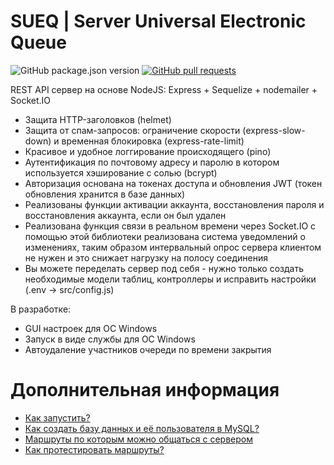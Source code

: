 # SUEQ | Server Universal Electronic Queue

<p>
<img src="https://img.shields.io/github/package-json/v/NyafiRawr/SUEQ" alt="GitHub package.json version" />
<a href="https://github.com/NyafiRawr/SUEQ/pulls"><img src="https://img.shields.io/github/issues-pr/NyafiRawr/SUEQ" alt="GitHub pull requests" /></a>
<p/>

REST API сервер на основе NodeJS: Express + Sequelize + nodemailer + Socket.IO
+ Защита HTTP-заголовков (helmet)  
+ Защита от спам-запросов: ограничение скорости (express-slow-down) и временная блокировка (express-rate-limit)  
+ Красивое и удобное логгирование происходящего (pino)
+ Аутентификация по почтовому адресу и паролю в котором используется хэширование с солью (bcrypt)
+ Авторизация основана на токенах доступа и обновления JWT (токен обновления хранится в базе данных)  
+ Реализованы функции активации аккаунта, восстановления пароля и восстановления аккаунта, если он был удален 
+ Реализована функция связи в реальном времени через Socket.IO с помощью этой библиотеки реализована система уведомлений о изменениях, таким образом интервальный опрос сервера клиентом не нужен и это снижает нагрузку на полосу соединения  
+ Вы можете переделать сервер под себя - нужно только создать необходимые модели таблиц, контроллеры и исправить настройки (.env -> src/config.js)  

В разработке:
- GUI настроек для ОС Windows
- Запуск в виде службы для ОС Windows
- Автоудаление участников очереди по времени закрытия

# Дополнительная информация

<!--ts-->
-   [Как запустить?](https://github.com/NyafiRawr/SUEQ/wiki/%D0%9A%D0%B0%D0%BA-%D0%B7%D0%B0%D0%BF%D1%83%D1%81%D1%82%D0%B8%D1%82%D1%8C%3F)
-   [Как создать базу данных и её пользователя в MySQL?](https://github.com/NyafiRawr/SUEQ/wiki/%D0%9A%D0%B0%D0%BA-%D1%81%D0%BE%D0%B7%D0%B4%D0%B0%D1%82%D1%8C-%D0%B1%D0%B0%D0%B7%D1%83-%D0%B4%D0%B0%D0%BD%D0%BD%D1%8B%D1%85-%D0%B8-%D0%B5%D1%91-%D0%BF%D0%BE%D0%BB%D1%8C%D0%B7%D0%BE%D0%B2%D0%B0%D1%82%D0%B5%D0%BB%D1%8F-%D0%B2-MySQL%3F)
-   [Маршруты по которым можно общаться с сервером](https://github.com/NyafiRawr/SUEQ/wiki/%D0%9C%D0%B0%D1%80%D1%88%D1%80%D1%83%D1%82%D1%8B-%D0%BF%D0%BE-%D0%BA%D0%BE%D1%82%D0%BE%D1%80%D1%8B%D0%BC-%D0%BC%D0%BE%D0%B6%D0%BD%D0%BE-%D0%BE%D0%B1%D1%89%D0%B0%D1%82%D1%8C%D1%81%D1%8F-%D1%81-%D1%81%D0%B5%D1%80%D0%B2%D0%B5%D1%80%D0%BE%D0%BC)
-   [Как протестировать маршруты?](https://github.com/NyafiRawr/SUEQ/wiki/%D0%9A%D0%B0%D0%BA-%D0%BF%D1%80%D0%BE%D1%82%D0%B5%D1%81%D1%82%D0%B8%D1%80%D0%BE%D0%B2%D0%B0%D1%82%D1%8C-%D0%BC%D0%B0%D1%80%D1%88%D1%80%D1%83%D1%82%D1%8B%3F)
<!--te-->
